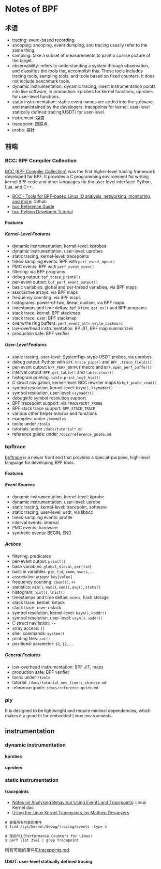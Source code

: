 # Notes of BPF

## 术语

- tracing: event-based recording.
- snooping: snooping, event dumping, and tracing usually refer to the same thing.
- sampling: take a subset of measurements to paint a coarse picture of the target.
- observability: refers to understanding a system through observation, and classifies the tools that accomplish this. These tools includes tracing tools, sampling tools, and tools based on fixed counters. It does not include benchmark tools.
- dynamic instrumentation: dynamic tracing, insert instrumentation points into live software, in production. kprobes for kernel functions, uprobes for user-level functions.
- static instrumentation: stable event names are coded into the software and manintained by the developers. tracepoints for kernel, user-level statically defined tracing(USDT) for user-level.
- instrument: 探查
- tracepoint: 跟踪点
- probe: 探针

## 前端

### BCC: BPF Compiler Collection

[BCC (BPF Compiler Collection)](https://github.com/iovisor/bcc) was the first higher-level tracing framework developed for BPF.
It provides a C programming environment for writing kernel BPF code and other languages for the user-level interface: Python, Lua, and C++.

- [BCC - Tools for BPF-based Linux IO analysis, networking, monitoring, and more](https://github.com/iovisor/bcc): Github
- [bcc Reference Guide](https://github.com/iovisor/bcc/blob/master/docs/reference_guide.md)
- [bcc Python Developer Tutorial](https://github.com/iovisor/bcc/blob/master/docs/tutorial_bcc_python_developer.md)

#### Features

##### Kernel-Level Features

- dynamic instrumentation, kernel-level: kprobes
- dynamic instrumentation, user-level: uprobes
- static tracing, kernel-level: tracepoints
- timed sampling events: BPF with `perf_event_open()`
- PMC events: BPF with `perf_event_open()`
- filtering: via BPF programs
- debug output: `bpf_trace_printk()`
- per-event output: `bpf_perf_event_output()`
- basic variables: global and per-thread variables, via BPF maps
- associative arrays: via BPF maps
- frequency counting: via BPF maps
- histograms: power-of-two, linear, custom, via BPF maps
- timestamps and time deltas: `bpf_ktime_get_ns()` and BPF programs
- stack trace, kernel: BPF stackmap
- stack trace, user: BPF stackmap
- overwrite ring buffers: `perf_event_attr.write_backward`
- low-overhead instrumentation: BP JIT, BPF map summarizes
- production safe: BPF verifier

##### User-Level Features

- static tracing, user-level: SystemTap-stype USDT probes, via uprobes
- debug output: Python with `BPF.trace_pipe()` and `BPF_.trace_fields()`
- per-event output: `BPF_PERF_OUTPUT` macro and `BPF.open_perf_buffer()`
- interval output: `BPF.get_table()` and `table.clear()`
- histogram printing: `table.print_log2_hist()`
- C struct navigation, kernel-level: BCC rewriter maps to `bpf_probe_read()`
- symbol resolution, kernel-level: `ksym()`, `ksymaddr()`
- symbol resolution, user-level: `usymaddr()`
- debuginfo symbol resolution support
- BPF tracepoint support: via `TRACEPOINT_PROBE`
- BPF stack trace support: `BPF_STACK_TRACE`
- various other helper macros and functions
- examples: under `/examples`
- tools: under `/tools`
- tutorials: under `/docs/tutorial*.md`
- reference guide: under `/docs/reference_guide.md`

### bpftrace

[bpftrace](https://github.com/iovisor/bpftrace) is a newer front end that provides a special-purpose, high-level language for developing BPF tools.

#### Features

##### Event Sources

- dynamic instrumentation, kernel-level: kprobe
- dynamic instrumentation, user-level: uprobe
- static tracing, kernel-level: tracepoint, software
- static tracing, user-level: usdt, via libbcc
- timed sampling events: profile
- interval events: interval
- PMC events: hardware
- synthetic events: BEGIN, END

##### Actions

- filtering: predicates
- per-event output: `printf()`
- base variables: `global`, `$local`, `per[tid]`
- built-in variables: `pid`, `tid`, `comm`, `nsecs`, ...
- associative arrays: `key[value]`
- frequency counting: `count()`, `++`
- statistics: `min()`, `max()`, `sum()`, `avg()`, `stats()`
- histogram: `hist()`, `lhist()`
- timestamps and time deltas: `nsecs`, hash storage
- stack trace, kerbel: kstack
- stack trace, user: ustack
- symbol resolution, kernel-level: `ksym()`, `kaddr()`
- symbol resolution, user-level: `usym()`, `uaddr()`
- C struct navifation: `->`
- array access: `[]`
- shell commands: `system()`
- printing files: `cat()`
- positional parameter: `$1`, `$2`, ...

##### General Features

- low-overhead instrumentation: BPF JIT, maps
- production safe: BPF verifier
- tools: under `/tools`
- tutorial: `/docs/tutorial_one_liners_chinese.md`
- reference guide: `/docs/reference_guide.md`

### ply

It is designed to be lightweight and require minimal dependencies, which makes it a good fit for embedded Linux environments.


## instrumentation

### dynamic instrumentation

#### kprobes
#### uprobes

### static instrumentation

#### tracepoints

- [Notes on Analysing Behaviour Using Events and Tracepoints](https://www.kernel.org/doc/html/latest/trace/tracepoint-analysis.html): Linux Kernel doc
- [Using the Linux Kernel Tracepoints, by Mathieu Desnoyers](https://www.kernel.org/doc/Documentation/trace/tracepoints.txt)

```
# 查看所有可能的事件
$ find /sys/kernel/debug/tracing/events -type d

# 使用PCL(Performance Counters for Linux)
$ perf list 2>&1 | grep Tracepoint
```

所有可能的事件见[tracepoints.md](tracepoints.md).


#### USDT: user-level statically defined tracing

